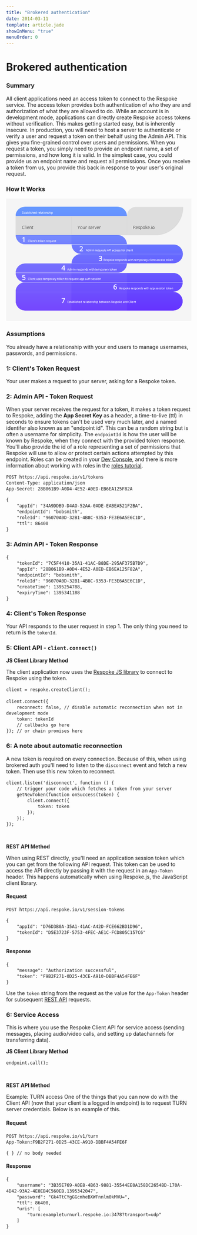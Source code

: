 ```yaml
---
title: "Brokered authentication"
date: 2014-03-11
template: article.jade
showInMenu: "true"
menuOrder: 0
---
```


# Brokered authentication

### Summary

All client applications need an access token to connect to the Respoke service. The access token provides both authentication of who they are and authorization of what they are allowed to do.  While an account is in development mode, applications can directly create Respoke access tokens without verification. This makes getting started easy, but is inherently insecure. In production, you will need to host a server to authenticate or verify a user and request a token on their behalf using the Admin API. This gives you fine-grained control over users and permissions. When you request a token, you simply need to provide an endpoint name, a set of permissions, and how long it is valid. In the simplest case, you could provide us an endpoint name and request all permissions. Once you receive a token from us, you provide this back in response to your user's original request.

### How It Works

[![authentication](respoke-brokered-auth-flow.png)](respoke-brokered-auth-flow.png)

### Assumptions

You already have a relationship with your end users to manage usernames, passwords, and permissions.

### 1: Client's Token Request

Your user makes a request to your server, asking for a Respoke token.

### 2: Admin API - Token Request

When your server receives the request for a token, it makes a token request to Respoke, adding the **App Secret Key** as a header, a time-to-live (ttl) in seconds to ensure tokens can't be used very much later, and a named identifer also known as an "endpoint id". This can be a random string but is often a username for simplicity. The `endpointId` is how the user will be known by Respoke, when they connect with the provided token response. You'll also provide the id of a role representing a set of permissions that Respoke will use to allow or protect certain actions attempted by this endpoint. Roles can be created in your [Dev Console](https://portal.respoke.io/), and there is more information about working with roles in the [roles tutorial](/tutorials/roles-and-permissions.html).


<pre><code class="xml">POST https://api.respoke.io/v1/tokens
Content-Type: application/json
App-Secret: 28B061B9-A0D4-4E52-A0ED-EB6EA125F82A
</code></pre>

    {
        "appId": "34A9DDB9-D4AO-52AA-0ADE-EABEA521F2BA",
        "endpointId": "bobsmith",
        "roleId": "96070A0D-32B1-4B8C-9353-FE3E6A5E6C1D",
        "ttl": 86400
    }

### 3: Admin API - Token Response

    {
        "tokenId": "7C5F4410-35A1-41AC-B8DE-295AF375B7D9",
        "appId": "28B061B9-A0D4-4E52-A0ED-EB6EA125F82A",
        "endpointId": "bobsmith",
        "roleId": "96070A0D-32B1-4B8C-9353-FE3E6A5E6C1D",
        "createTime": 1395254788,
        "expiryTime": 1395341188
    }

### 4: Client's Token Response

Your API responds to the user request in step 1. The only thing you need to return is the `tokenId`.

### 5: Client API - `client.connect()`

**JS Client Library Method**

The client application now uses the [Respoke JS library](/js-library/respoke.html) to connect to Respoke using the token.

    client = respoke.createClient();

    client.connect({
        reconnect: false, // disable automatic reconnection when not in development mode
        token: tokenId
        // callbacks go here
    }); // or chain promises here

### 6: A note about automatic reconnection

A new token is required on every connection. Because of this, when using brokered auth you'll need to listen to the `disconnect` event and fetch a new token. Then use this new token to reconnect.

    client.listen('disconnect', function () {
        // trigger your code which fetches a token from your server
        getNewToken(function onSuccess(token) {
            client.connect({
                token: token
            });
        });
    });

<br />

**REST API Method**

When using REST directly, you'll need an application session token which you can get from the following API request. This token can be used to access the API directly by passing it with the request in an `App-Token` header. This happens automatically when using Respoke.js, the JavaScript client library.

#### Request

<pre><code class="xml">POST https://api.respoke.io/v1/session-tokens
</code></pre>

    {
        "appId": "D76D3B0A-35A1-41AC-A42D-FCE662BD1D96",
        "tokenId": "D5E3723F-5753-4FEC-AE1C-FCD805C157C6"
    }


#### Response

    {
        "message": "Authorization successful",
        "token": "F9B2F271-0D25-43CE-A910-DBBF4A54FE6F"
    }

Use the `token` string from the request as the value for the `App-Token` header for subsequent [REST API](/reference/rest-api.html) requests.



### 6: Service Access

This is where you use the Respoke Client API for service access (sending messages, placing audio/video calls, and setting up datachannels for transferring data).

**JS Client Library Method**

    endpoint.call();


<br />

**REST API Method**

Example: TURN access
One of the things that you can now do with the Client API (now that your client is a logged in endpoint) is to request TURN server credentials.  Below is an example of this.

#### Request
<pre><code class="xml">POST https://api.respoke.io/v1/turn
App-Token:F9B2F271-0D25-43CE-A910-DBBF4A54FE6F</code></pre>

    { } // no body needed

#### Response

    {
        "username": "3B35E769-A0E8-4B63-9881-35544EE0A158DC2654BD-170A-4D42-93A2-4E0EB4C560EB.1395342047",
        "password": "Gk4TtCYgGGcmheBXWFnnlm0kMVU=",
        "ttl": 86400,
        "uris": [
            "turn:exampleturnurl.respoke.io:3478?transport=udp"
        ]
    }

